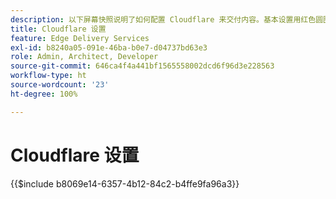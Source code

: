 ```yaml
---
description: 以下屏幕快照说明了如何配置 Cloudflare 来交付内容。基本设置用红色圆圈标记。
title: Cloudflare 设置
feature: Edge Delivery Services
exl-id: b8240a05-091e-46ba-b0e7-d04737bd63e3
role: Admin, Architect, Developer
source-git-commit: 646ca4f4a441bf1565558002dcd6f96d3e228563
workflow-type: ht
source-wordcount: '23'
ht-degree: 100%

---
```


# Cloudflare 设置

{{$include b8069e14-6357-4b12-84c2-b4ffe9fa96a3}}
